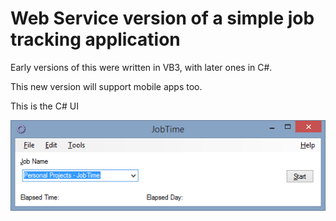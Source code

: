 # Web Service version of a simple job tracking application

Early versions of this were written in VB3, with later ones in C#.

This new version will support mobile apps too.

This is the C# UI

![JobTime UI](https://github.com/cplatner/jobtime-server/raw/master/jobtime-in-c%23.png)

